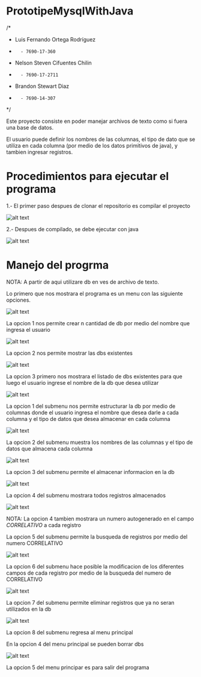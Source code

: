 # PrototipeMysqlWithJava
/*
*  Luis Fernando Ortega Rodríguez
*       - 7690-17-360
*  Nelson Steven Cifuentes Chilin 
*       - 7690-17-2711
*  Brandon Stewart Diaz
*       - 7690-14-307
*/

Este proyecto consiste en poder manejar archivos de texto como si fuera una base de datos.

El usuario puede definir los nombres de las columnas, el tipo de dato que se utiliza en cada columna (por medio de los datos primitivos de java), y tambien ingresar registros.




# Procedimientos para ejecutar el programa
1.- El primer paso despues de clonar el repositorio es compilar el proyecto

![alt text](http://learninghtml.890m.com/Images/Compilar.png)


2.- Despues de compilado, se debe ejecutar con java

![alt text](http://learninghtml.890m.com/Images/Ejecutar.png)




# Manejo del progrma
NOTA:
A partir de aqui utilizare db en ves de archivo de texto.

Lo primero que nos mostrara el programa es un menu con las siguiente opciones.

![alt text](http://learninghtml.890m.com/Images/MenuPrincipal.png)

La opcion 1 nos permite crear n cantidad de db por medio del nombre que ingresa el usuario

![alt text](http://learninghtml.890m.com/Images/CrearDB.png)

La opcion 2 nos permite mostrar las dbs existentes

![alt text](http://learninghtml.890m.com/Images/MostrarDb.png)

La opcion 3 primero nos mostrara el listado de dbs existentes para que luego el usuario ingrese el nombre de la db que desea utilizar

![alt text](http://learninghtml.890m.com/Images/UsarDB.png)

La opcion 1 del submenu nos permite estructurar la db por medio de columnas donde el usuario ingresa el nombre que desea darle a cada columna y el tipo de datos que desea almacenar en cada columna

![alt text](http://learninghtml.890m.com/Images/Estructurar.png)

La opcion 2 del submenu muestra los nombres de las columnas y el tipo de datos que almacena cada columna

![alt text](http://learninghtml.890m.com/Images/Describir.png)

La opcion 3 del submenu permite el almacenar informacion en la db

![alt text](http://learninghtml.890m.com/Images/Insertar.png)

La opcion 4 del submenu mostrara todos registros almacenados

![alt text](http://learninghtml.890m.com/Images/Listar.png)

NOTA:
La opcion 4 tambien mostrara un numero autogenerado en el campo *CORRELATIVO* a cada registro

La opcion 5 del submenu permite la busqueda de registros por medio del numero CORRELATIVO

![alt text](http://learninghtml.890m.com/Images/Buscar.png)

La opcion 6 del submenu hace posible la modificacion de los diferentes campos de cada registro por medio de la busqueda del numero de CORRELATIVO

![alt text](http://learninghtml.890m.com/Images/Modificar.png)

La opcion 7 del submenu permite eliminar registros que ya no seran utilizados en la db

![alt text](http://learninghtml.890m.com/Images/Eliminar.png)

La opcion 8 del submenu regresa al menu principal

En la opcion 4 del menu principal se pueden borrar dbs

![alt text](http://learninghtml.890m.com/Images/EliminarDB.png)

La opcion 5 del menu principar es para salir del programa
